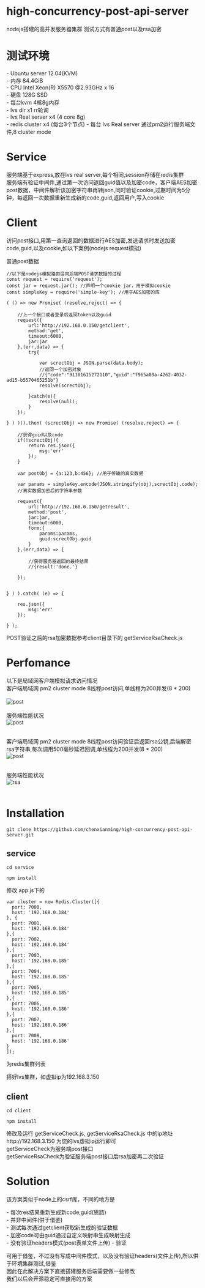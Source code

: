 # high-concurrency-post-api-server
nodejs搭建的高并发服务器集群 测试方式有普通post以及rsa加密


# 测试环境

<p>
    - Ubuntu server 12.04(KVM)<br />
    - 内存 84.4GiB<br />
    - CPU Intel Xeon(R) X5570 @2.93GHz x 16<br />
    - 硬盘 128G SSD
<br />
    - 每台kvm 4核8g内存<br />
    - lvs dir x1 rr轮询<br />
    - lvs Real server x4 (4 core 8g)<br />
    - redis cluster x4 (每台3个节点)
    - 每台 lvs Real server 通过pm2运行服务端文件,8 cluster mode
</p>


# Service

<p>
    服务端基于express,放在lvs real server,每个相同,session存储在redis集群<br />
    服务端有验证中间件,通过第一次访问返回guid值以及加密code，客户端AES加密post数据，中间件解析该加密字符串再转json,同时验证cookie,过期时间为5分钟，每返回一次数据重新生成新的code,guid,返回用户,写入cookie<br />
</p>

# Client
<p>
    访问post接口,用第一查询返回的数据进行AES加密,发送请求时发送加密code,guid,以及cookie,如以下案例(nodejs request模拟)
</p>

普通post数据

    //以下是nodejs模拟路由层向后端POST请求数据的过程
    const request = require('request');
    const jar = request.jar(); //声明一个cookie jar，用于模拟cookie
    const simpleKey = require('simple-key'); //用于AES加密的库

    ( () => new Promise( (resolve,reject) => {

        //上一个接口或者登录后返回token以及guid
        request({
            url:'http://192.168.0.150/getclient',
            method:'get',
            timeout:6000,
            jar:jar
        },(err,data) => {
            try{

                var screctObj = JSON.parse(data.body);
                //返回一个加密对象 
                //{"code":"91101615272110","guid":"f965a89a-4262-4032-ad15-b5570465251b"}
                resolve(screctObj); 

            }catch(e){
                resolve(null);
            }
        });

    } ) )().then( (screctObj) => new Promise( (resolve,reject) => {

        //获得guid以及code
        if(!screctObj){
            return res.json({
                msg:'err'
            });
        }

        var postObj = {a:123,b:456}; //用于传输的真实数据

        var params = simpleKey.encode(JSON.stringify(obj),screctObj.code);
        //真实数据加密后的字符串参数

        request({
            url:'http://192.168.0.150/getresult',
            method:'post',
            jar:jar,
            timeout:6000,
            form:{
                params:params,
                guid:screctObj.guid
            }
        },(err,data) => {

            //获得服务器返回的最终结果
            //{result:'done.'}

        });


    } ) ).catch( (e) => {

        res.json({
            msg:'err'
        });

    } );


POST验证之后的rsa加密数据参考client目录下的 getServiceRsaCheck.js


# Perfomance

以下是局域网客户端模拟请求访问情况<br />
客户端局域网 pm2 cluster mode 8线程post访问,单线程为200并发(8 * 200)<br />
<br />
![post](http://coldnoir.com/testing/post.png)
<br />
<br />
服务端性能状况<br />
![post](http://coldnoir.com/testing/1.png)
<br />
<br />

客户端局域网 pm2 cluster mode 8线程post访问验证后返回rsa公钥,后端解密rsa字符串,每次调用500毫秒延迟回调,单线程为200并发(8 * 200)<br />
![post](http://coldnoir.com/testing/rsa.png)
<br />
<br />

服务端性能状况<br />
![rsa](http://coldnoir.com/testing/2.png)
<br />
<br />

# Installation

    git clone https://github.com/chenxianming/high-concurrency-post-api-server.git
    
    
## service

    cd service
    
    npm install
    
    
修改 app.js下的

    var cluster = new Redis.Cluster([{
      port: 7000,
      host: '192.168.0.184'
    }, {
      port: 7001,
      host: '192.168.0.184'
    },{
      port: 7002,
      host: '192.168.0.184'
    },{
      port: 7003,
      host: '192.168.0.185'
    },{
      port: 7004,
      host: '192.168.0.185'
    },{
      port: 7005,
      host: '192.168.0.185'
    },{
      port: 7006,
      host: '192.168.0.186'
    },{
      port: 7007,
      host: '192.168.0.186'
    },{
      port: 7008,
      host: '192.168.0.186'
    }
    ]);
    
为redis集群列表

搭好lvs集群，如虚拟ip为192.168.3.150

## client

    cd client
    
    npm install
    
    
<p>
    修改及运行 getServiceCheck.js, getServiceRsaCheck.js 中的ip地址 http://192.168.3.150 为您的lvs虚拟ip运行即可<br />
    getServiceCheck为服务端post接口<br />
    getServiceRsaCheck为验证服务端post接口后rsa加密再二次验证<br />
</p>

    
    
# Solution


<p>
    该方案类似于node上的csrf库，不同的地方是
</p>
<p>
   - 每次res结果重新生成新code,guid(思路) <br />
   - 并非中间件(供于借鉴) <br />
   - 测试每次通过getclient获取新生成的验证数据 <br />
   - 加密code可由guid通过自定义映射串生成映射生成 <br />
   - 没有验证headers模式(post表单文件上传)
   - 验证
</p>
<p>
    可用于借鉴，不过没有写成中间件模式，以及没有验证headers(文件上传),所以供于环境集群测试,借鉴<br />
    因此在此解决方案下直接搭建服务后端需要做一些修改<br />
    我们以后会开源稳定可直接用的方案
</p>
